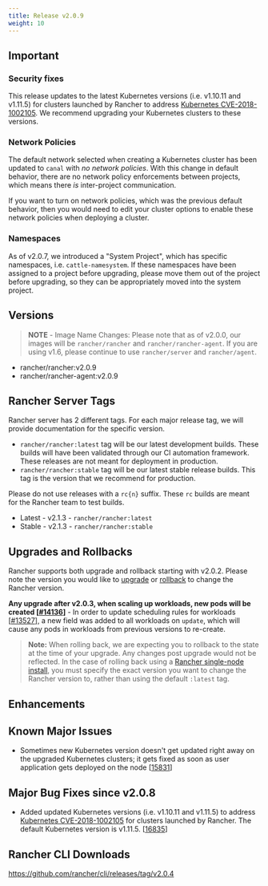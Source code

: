 ```yaml
---
title: Release v2.0.9
weight: 10
---
```


## Important

### Security fixes

This release updates to the latest Kubernetes versions (i.e. v1.10.11 and v1.11.5) for clusters launched by Rancher to address [Kubernetes CVE-2018-1002105](https://github.com/kubernetes/kubernetes/issues/71411). We recommend upgrading your Kubernetes clusters to these versions.

### Network Policies

The default network selected when creating a Kubernetes cluster has been updated to `canal` with *no network policies*. With this change in default behavior, there are no network policy enforcements between projects, which means there *is* inter-project communication.

If you want to turn on network policies, which was the previous default behavior, then you would need to edit your cluster options to enable these network policies when deploying a cluster.

### Namespaces

As of v2.0.7, we introduced a "System Project", which has specific namespaces, i.e. `cattle-namesystem`. If these namespaces have been assigned to a project before upgrading, please move them out of the project before upgrading, so they can be appropriately moved into the system project.

## Versions

> **NOTE** - Image Name Changes: Please note that as of v2.0.0, our images will be `rancher/rancher` and `rancher/rancher-agent`. If you are using v1.6, please continue to use `rancher/server` and `rancher/agent`.

- rancher/rancher:v2.0.9
- rancher/rancher-agent:v2.0.9

## Rancher Server Tags

Rancher server has 2 different tags. For each major release tag, we will provide documentation for the specific version.

- `rancher/rancher:latest` tag will be our latest development builds. These builds will have been validated through our CI automation framework. These releases are not meant for deployment in production.
- `rancher/rancher:stable` tag will be our latest stable release builds. This tag is the version that we recommend for production.

Please do not use releases with a `rc{n}` suffix. These `rc` builds are meant for the Rancher team to test builds.

- Latest - v2.1.3 - `rancher/rancher:latest`
- Stable - v2.1.3 - `rancher/rancher:stable`

## Upgrades and Rollbacks

Rancher supports both upgrade and rollback starting with v2.0.2.  Please note the version you would like to [upgrade](https://rancher.com/docs/rancher/v2.x/en/upgrades/) or [rollback](https://rancher.com/docs/rancher/v2.x/en/backups/rollbacks/) to change the Rancher version.

**Any upgrade after v2.0.3, when scaling up workloads, new pods will be created [[#14136](https://github.com/rancher/rancher/issues/14136)]** - In order to update scheduling rules for workloads [[#13527](https://github.com/rancher/rancher/issues/13527)], a new field was added to all workloads on `update`, which will cause any pods in workloads from previous versions to re-create.

> **Note:** When rolling back, we are expecting you to rollback to the state at the time of your upgrade. Any changes post upgrade would not be reflected. In the case of rolling back using a [Rancher single-node install](https://rancher.com/docs/rancher/v2.x/en/installation/single-node-install/), you must specify the exact version you want to change the Rancher version to, rather than using the default `:latest` tag.

## Enhancements

## Known Major Issues

- Sometimes new Kubernetes version doesn't get updated right away on the upgraded Kubernetes clusters; it gets fixed as soon as user application gets deployed on the node [[15831](https://github.com/rancher/rancher/issues/15831)]

## Major Bug Fixes since v2.0.8

- Added updated Kubernetes versions (i.e. v1.10.11 and v1.11.5) to address [Kubernetes CVE-2018-1002105](https://github.com/kubernetes/kubernetes/issues/71411) for clusters launched by Rancher. The default Kubernetes version is v1.11.5. [[16835](https://github.com/rancher/rancher/issues/16835)]

## Rancher CLI Downloads

https://github.com/rancher/cli/releases/tag/v2.0.4